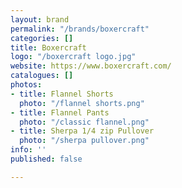 ```yaml
---
layout: brand
permalink: "/brands/boxercraft"
categories: []
title: Boxercraft
logo: "/boxercraft logo.jpg"
website: https://www.boxercraft.com/
catalogues: []
photos:
- title: Flannel Shorts
  photo: "/flannel shorts.png"
- title: Flannel Pants
  photo: "/classic flannel.png"
- title: Sherpa 1/4 zip Pullover
  photo: "/sherpa pullover.png"
info: ''
published: false

---
```

